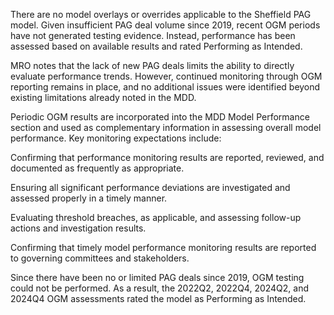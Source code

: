 There are no model overlays or overrides applicable to the Sheffield PAG model. Given insufficient PAG deal volume since 2019, recent OGM periods have not generated testing evidence. Instead, performance has been assessed based on available results and rated Performing as Intended.

MRO notes that the lack of new PAG deals limits the ability to directly evaluate performance trends. However, continued monitoring through OGM reporting remains in place, and no additional issues were identified beyond existing limitations already noted in the MDD.

Periodic OGM results are incorporated into the MDD Model Performance section and used as complementary information in assessing overall model performance. Key monitoring expectations include:

Confirming that performance monitoring results are reported, reviewed, and documented as frequently as appropriate.

Ensuring all significant performance deviations are investigated and assessed properly in a timely manner.

Evaluating threshold breaches, as applicable, and assessing follow-up actions and investigation results.

Confirming that timely model performance monitoring results are reported to governing committees and stakeholders.

Since there have been no or limited PAG deals since 2019, OGM testing could not be performed. As a result, the 2022Q2, 2022Q4, 2024Q2, and 2024Q4 OGM assessments rated the model as Performing as Intended.
